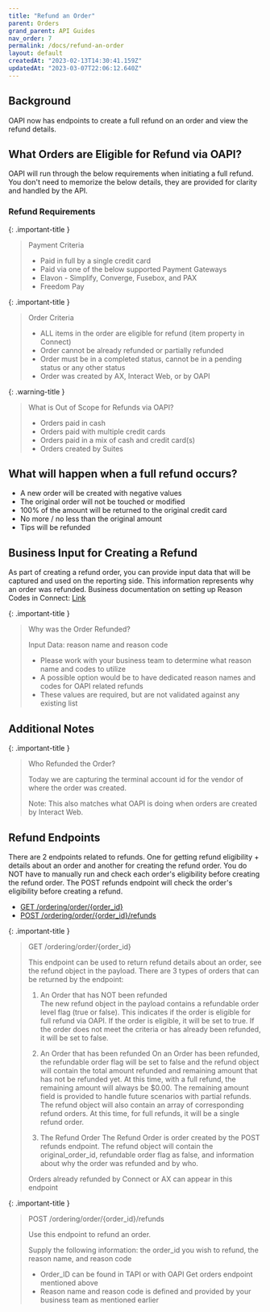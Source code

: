 ```yaml
---
title: "Refund an Order"
parent: Orders
grand_parent: API Guides
nav_order: 7
permalink: /docs/refund-an-order
layout: default
createdAt: "2023-02-13T14:30:41.159Z"
updatedAt: "2023-03-07T22:06:12.640Z"
---
```

<h2>Background</h2>
OAPI now has endpoints to create a full refund on an order and view the refund details.

<h2>What Orders are Eligible for Refund via OAPI?</h2>
OAPI will run through the below requirements when initiating a full refund. You don't need to memorize the below details, they are provided for clarity and handled by the API.

<h3>Refund Requirements</h3>


{: .important-title }
> Payment Criteria
>
> - Paid in full by a single credit card
> - Paid via one of the below supported Payment Gateways
> - Elavon - Simplify, Converge, Fusebox, and PAX
> - Freedom Pay



{: .important-title }
> Order Criteria
>
> - ALL items in the order are eligible for refund (item property in Connect)
> - Order cannot be already refunded or partially refunded
> - Order must be in a completed status, cannot be in a pending status or any other status
> - Order was created by AX, Interact Web, or by OAPI


{: .warning-title }
> What is Out of Scope for Refunds via OAPI?
>
> - Orders paid in cash
> - Orders paid with multiple credit cards
> - Orders paid in a mix of cash and credit card(s)
> - Orders created by Suites

  
<h2>What will happen when a full refund occurs?</h2>

 * A new order will be created with negative values
 * The original order will not be touched or modified
 * 100% of the amount will be returned to the original credit card
 * No more / no less than the original amount
 * Tips will be refunded


<h2>Business Input for Creating a Refund</h2>

As part of creating a refund order, you can provide input data that will be captured and used on the reporting side. This information represents why an order was refunded.  Business documentation on setting up Reason Codes in Connect: [Link](https://support.appetize.com/hc/en-us/articles/360048561694-Enterprise-Reasons)



{: .important-title }
> Why was the Order Refunded?
>
> Input Data: reason name and reason code
>   - Please work with your business team to determine what reason name and codes to utilize
>   - A possible option would be to have dedicated reason names and codes for OAPI related refunds
>   - These values are required, but are not validated against any existing list

<h2> Additional Notes</h2>

{: .important-title }
> Who Refunded the Order?
>
> Today we are capturing the terminal account id for the vendor of where the order was created.
> 
> Note: This also matches what OAPI is doing when orders are created by Interact Web.


## Refund Endpoints

There are 2 endpoints related to refunds. One for getting refund eligibility + details about an order and another for creating the refund order. You do NOT have to manually run and check each order's eligibility before creating the refund order.  The POST refunds endpoint will check the order's eligibility before creating a refund.
 * [GET /ordering/order/{order_id}]({{site.baseurl}}/reference/orders#/Order%20Refunds/get_ordering_order__order_id_)
 * [POST /ordering/order/{order_id}/refunds]({{site.baseurl}}/reference/orders#/Order%20Refunds/post_ordering_order__order_id__refunds)
  

{: .important-title }
> GET /ordering/order/{order_id}
>
> This endpoint can be used to return refund details about an order, see the refund object in the payload. There are 3 types of orders that can be returned by the endpoint:
> 
> 1. An Order that has NOT been refunded  
> The new refund object in the payload contains a refundable order level flag (true or false). This indicates if the order is eligible for full refund via OAPI. If the order is eligible, it will be set to true.  If the order does not meet the criteria or has already been refunded, it will be set to false.
> 
> 2. An Order that has been refunded
> On an Order has been refunded, the refundable order flag will be set to false and the refund object will contain the total amount refunded and remaining amount that has not be refunded yet.  At this time, with a full refund, the remaining amount will always be $0.00. The remaining amount field is provided to handle future scenarios with partial refunds. The refund object will also contain an array of corresponding refund orders. At this time, for full refunds, it will be a single refund order.
> 
> 3. The Refund Order
> The Refund Order is order created by the POST refunds endpoint. The refund object will contain the original_order_id, refundable order flag as false, and information about why the order was refunded and by who.
> 
> Orders already refunded by Connect or AX can appear in this endpoint


{: .important-title }
> POST /ordering/order/{order_id}/refunds
>
> Use this endpoint to refund an order. 
> 
> Supply the following information: the order_id you wish to refund, the reason name, and reason code
>   - Order_ID can be found in TAPI or with OAPI Get orders endpoint mentioned above
>   - Reason name and reason code is defined and provided by your business team as mentioned earlier
